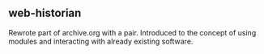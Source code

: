 ## web-historian

Rewrote part of archive.org with a pair.  Introduced to the concept of using modules and interacting with already existing software.
